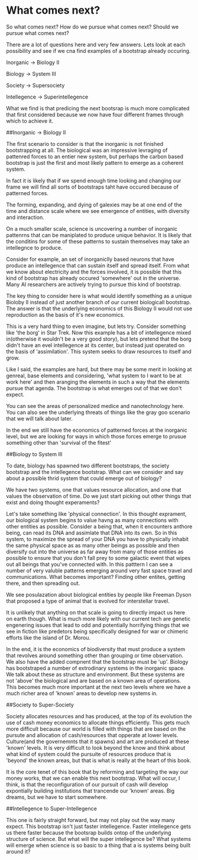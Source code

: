 # What comes next?

So what comes next?  How do we pursue what comes next?  Should we pursue what comes next?

There are a lot of questions here and very few answers.  Lets look at each possibility and see if we cna find examples of a bootstrap already occuring.

Inorganic -> Biology II

Biology -> System III

Society -> Supersociety

Intellegence -> Superintellegence

What we find is that predicing the next bootsrap is much more complicated that first considered because we now have four different frames through which to achieve it.

##Inorganic -> Biology II

The first scenario to consider is that the inorganic is not finished bootstrapping at all.  The biological was an impressive levraging of pattenred forces to an entier new system, but perhaps the carbon based bootstrap is just the first and most likely pattern to emerge as a coherent system.

In fact it is likely that if we spend enough time looking and changing our frame we will find all sorts of bootstraps taht have occured because of patterned forces.

The forming, expanding, and dying of galexies may be at one end of the time and distance scale where we see emergence of entities, with diversity and interaction.

On a much smaller scale, science is uncovering a number of inorganic pattenrns that can be maniplated to produce unique behavior.  It is likely that the conditins for some of these patterns to sustain themselves may take an intellegnce to produce.

Consider for example, an set of inorganiclly based neurons that have produce an intellegence that can sustain itself and spread itself.  From what we know about electricity and the forces involved, it is possible that this kind of bootstrap has already occured 'somewhere' out in the universe.  Many AI researchers are actively trying to pursue this kind of bootstrap.

The key thing to consider here is what would identify something as a unique Bioloby II instead of just another branch of our current biologicall bootstrap.  The answer is that the underlying economics of this Biology II would not use reproduction as the basis of it's new economics.

This is a very hard thing to even imagine, but lets try.  Consider something like 'the borg' in Star Trek.  Now this example has a bit of intellegence mixed in(otherwise it wouldn't be a very good story), but lets pretend that the borg didn't have an evel intellegence at its center, but instead just operated on the basis of 'assimilation'.  This system seeks to draw resources to itself and grow.

Like I said, the examples are hard, but there may be some merit in looking at genreal, base elements and considering, 'what system to I want to be at work here' and then aranging the elements in such a way that the elements pursue that agenda.  The bootstrap is what emerges out of that we don't expect.

You can see the areas of personalized medice and nanotechnology here.  You can also see the underlying threats of things like the gray goo scenario that we will talk about later.

In the end we still have the economics of patterned forces at the inorganic level, but we are looking for ways in which those forces emerge to prusue something other than 'survival of the fitest'

##Biology to System III

To date, biology has spawned two different bootstraps, the society bootstrap and the intellegence bootstrap.  What can we consider and say about a possible thrid system that could emerge out of biology?

We have two systems, one that values resource allocation, and one that values the observation of time.  Do we just start picking out other things that exist and doing thought experaments?

Let's take something like 'physical connection'.  In this thought exprament, our biological system begins to value havng as many connections with other entities as possible.  Consider a being that, when it encounters anthore being, can read its DNA and assimlate that DNA into its own. So in this system, to maximize the spread of your DNA you have to physically inhabit the same physical space as as many other beings as possible and then diversify out into the universe as far away from many of those entities as possible to ensure that you don't fall prey to some galactic event that wipes out all beings that you've connected with.  In this patttern I can see a number of very valuble patterns emerging around very fast space travel and communications.  What becomes important?  Finding other entites, getting there, and then spreading out.

We see posulazation about biological entities by people like Freeman Dyson that proposed a type of animal that is evolved for interstellar travel.

It is unlikely that anything on that scale is going to directly impact us here on earth though.  What is much more likely with our current tech are genetic engenering issues that lead to odd and potentially horrifying things that we see in fiction like predetors being specifically designed for war or chimeric efforts like the island of Dr. Morou.

In the end, it is the economics of biodiversity that must produce a system that revolves around something other than grouping or time observation.  We also have the added compnent that the bootstrap must be 'up'.  Biology has bootstraped a number of extrodinary systems in the inorganic space. We talk about these as structure and environment.  But these systems are not 'above' the biological and are based on a known area of operations.  This becomes much more important at the next two levels where we have a much richer area of 'known' areas to develop new systems in.

##Society to Super-Society

Society allocates resources and has produced, at the top of its evolution the use of cash money economics to allocate things efficiently.  This gets much more difficult because our world is filled with things that are based on the pursute and allocation of cash/resources that opperate at lower levels.  Culture(and the governemnts that it spawns) and art are produced at these 'known' levels.  It is very difficult to look beyond the know and think about what kind of system could the pursuite of resources produce that is 'beyond' the known areas, but that is what is really at the heart of this book.

It is the core tenet of this book that by reforming and targeting the way our money works, that we can enable this next bootstrap.  What will occur, I think, is that the reconfiguration of our pursuit of cash will develop expontially building institutions that trancende our 'known' areas.  Big dreams, but we have to start somewhere.

##Intellegence to Super-Intellegence

This one is fairly straight forward, but may not play out the way many expect.  This bootstrap isn't just faster intellegence.  Faster intellegence gets us there faster because the bootsrap builds ontop of the underlying structure of science.  But what will the super intellegence be?  What systems will emerge when science is so basic to a thing that a is systems being built around it?



